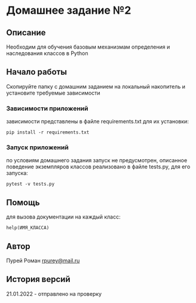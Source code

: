 # Домашнее задание №2

## Описание

Необходим для обучения базовым механизмам определения и наследования классов в Python

## Начало работы

Скопируйте папку с домашним заданием на локальный накопитель и установите требуемые зависимости

### Зависимости приложений

зависимости представлены в файле requirements.txt для их установки:

```
pip install -r requirements.txt
```

### Запуск приложений

по условиям домашнего задания запуск не предусмотрен, описанное поведение экземпляров классов реализовано в файле tests.py, для его запуска:
```
pytest -v tests.py
```


## Помощь

для вызова документации на каждый класс:
```
help(ИМЯ_КЛАССА)
```

## Автор

Пурей Роман [rpurey@mail.ru](mailto:rpurey@mail.ru)

## История версий

21.01.2022 - отправлено на проверку
